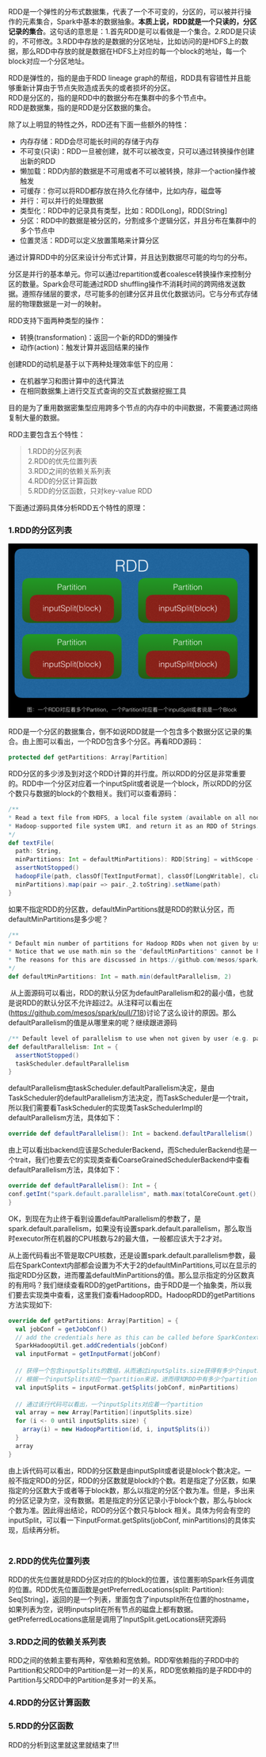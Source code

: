 RDD是一个弹性的分布式数据集，代表了一个不可变的，分区的，可以被并行操作的元素集合，Spark中基本的数据抽象。**本质上说，RDD就是一个只读的，分区记录的集合**。这句话的意思是：1.首先RDD是可以看做是一个集合。2.RDD是只读的，不可修改。3.RDD中存放的是数据的分区地址，比如访问的是HDFS上的数据，那么RDD中存放的就是数据在HDFS上对应的每一个block的地址，每一个block对应一个分区地址。  

RDD是弹性的，指的是由于RDD lineage graph的帮组，RDD具有容错性并且能够重新计算由于节点失败造成丢失的或者损坏的分区。  
RDD是分区的，指的是RDD中的数据分布在集群中的多个节点中。  
RDD是数据集，指的是RDD是分区数据的集合。  

除了以上明显的特性之外，RDD还有下面一些额外的特性：  
* 内存存储：RDD会尽可能长时间的存储于内存
* 不可变(只读)：RDD一旦被创建，就不可以被改变，只可以通过转换操作创建出新的RDD
* 懒加载：RDD内部的数据是不可用或者不可以被转换，除非一个action操作被触发
* 可缓存：你可以将RDD都存放在持久化存储中，比如内存，磁盘等
* 并行：可以并行的处理数据
* 类型化：RDD中的记录具有类型，比如：RDD[Long]，RDD[String]
* 分区：RDD中的数据是被分区的，分割成多个逻辑分区，并且分布在集群中的多个节点中
* 位置灵活：RDD可以定义放置策略来计算分区  

通过计算RDD中的分区来设计分布式计算，并且达到数据尽可能的均匀的分布。  

分区是并行的基本单元。你可以通过repartition或者coalesce转换操作来控制分区的数量。Spark会尽可能通过RDD shuffling操作不消耗时间的跨网络发送数据。遵照存储层的要求，尽可能多的创建分区并且优化数据访问。它与分布式存储层的物理数据是一对一的映射。  

RDD支持下面两种类型的操作：  
* 转换(transformation)：返回一个新的RDD的懒操作
* 动作(action)：触发计算并返回结果的操作  

创建RDD的动机是基于以下两种处理效率低下的应用：  
* 在机器学习和图计算中的迭代算法
* 在相同数据集上进行交互式查询的交互式数据挖掘工具  

目的是为了重用数据密集型应用跨多个节点的内存中的中间数据，不需要通过网络复制大量的数据。  
  
RDD主要包含五个特性：</br>
>  1.RDD的分区列表</br>
>  2.RDD的优先位置列表</br>
>  3.RDD之间的依赖关系列表</br>
>  4.RDD的分区计算函数</br>
>  5.RDD的分区函数，只对key-value RDD</br>

下面通过源码具体分析RDD五个特性的原理：

###  1.RDD的分区列表  
![Alt text](/Spark/Images/RDD.png)  

RDD是一个分区的数据集合，倒不如说RDD就是一个包含多个数据分区记录的集合。由上图可以看出，一个RDD包含多个分区。再看RDD源码：  
```scala
protected def getPartitions: Array[Partition]  
```  

RDD分区的多少涉及到对这个RDD计算的并行度。所以RDD的分区是非常重要的。RDD中一个分区对应着一个inputSplit或者说是一个block，所以RDD的分区个数只与数据的block的个数相关。我们可以查看源码：  
```scala
/**
* Read a text file from HDFS, a local file system (available on all nodes), or any
* Hadoop-supported file system URI, and return it as an RDD of Strings.
*/
def textFile(
  path: String,
  minPartitions: Int = defaultMinPartitions): RDD[String] = withScope {
  assertNotStopped()
  hadoopFile(path, classOf[TextInputFormat], classOf[LongWritable], classOf[Text],
  minPartitions).map(pair => pair._2.toString).setName(path)
}
```  
如果不指定RDD的分区数，defaultMinPartitions就是RDD的默认分区，而defaultMinPartitions是多少呢？  
```scala
/**
* Default min number of partitions for Hadoop RDDs when not given by user
* Notice that we use math.min so the "defaultMinPartitions" cannot be higher than 2.
* The reasons for this are discussed in https://github.com/mesos/spark/pull/718
*/
def defaultMinPartitions: Int = math.min(defaultParallelism, 2)
```  
 从上面源码可以看出，RDD的默认分区为defaultParallelism和2的最小值，也就是说RDD的默认分区不允许超过2。从注释可以看出在(https://github.com/mesos/spark/pull/718)讨论了这么设计的原因。那么defaultParallelism的值是从哪里来的呢？继续跟进源码  
```scala
/** Default level of parallelism to use when not given by user (e.g. parallelize and makeRDD). */
def defaultParallelism: Int = {
  assertNotStopped()
  taskScheduler.defaultParallelism
}
```  
defaultParallelism由taskScheduler.defaultParallelism决定，是由TaskScheduler的defaultParallelism方法决定，而TaskScheduler是一个trait，所以我们需要看TaskScheduler的实现类TaskSchedulerImpl的defaultParallelism方法，具体如下：  
```scala
override def defaultParallelism(): Int = backend.defaultParallelism()
```  
由上可以看出backend应该是SchedulerBackend，而SchedulerBackend也是一个trait，我们也要去它的实现类查看CoarseGrainedSchedulerBackend中查看defaultParallelism方法，具体如下：  
```scala
override def defaultParallelism(): Int = {
conf.getInt("spark.default.parallelism", math.max(totalCoreCount.get(), 2))
}
```  

OK，到现在为止终于看到设置defaultParallelism的参数了，是spark.default.parallelism，如果没有设置spark.default.parallelism，那么取当时executor所在机器的CPU核数与2的最大值，一般都应该大于2才对。  

从上面代码看出不管是取CPU核数，还是设置spark.default.parallelism参数，最后在SparkContext内部都会设置为不大于2的defaultMinPartitions,可以在显示的指定RDD分区数，进而覆盖defaultMinPartitions的值。那么显示指定的分区数真的有用吗？我们继续查看RDD的getPartitions，由于RDD是一个抽象类，所以我们要去实现类中查看，这里我们查看HadoopRDD。HadoopRDD的getPartitions方法实现如下:  
```scala
override def getPartitions: Array[Partition] = {
  val jobConf = getJobConf()
  // add the credentials here as this can be called before SparkContext initialized
  SparkHadoopUtil.get.addCredentials(jobConf)
  val inputFormat = getInputFormat(jobConf)

  // 获得一个包含inputSplits的数组，从而通过inputSplits.size获得有多少个inputSplits
  // 根据一个inputSplits对应一个partition来说，进而得知RDD中有多少个partition
  val inputSplits = inputFormat.getSplits(jobConf, minPartitions)

  // 通过该行代码可以看出，一个inputSplits对应着一个partition
  val array = new Array[Partition](inputSplits.size)
  for (i <- 0 until inputSplits.size) {
    array(i) = new HadoopPartition(id, i, inputSplits(i))
  }
  array
}
```  
由上诉代码可以看出，RDD的分区数是由inputSplit或者说是block个数决定。一般不指定RDD的分区，RDD的分区数就是block的个数。若是指定了分区数，如果指定的分区数大于或者等于block数，那么以指定的分区个数为准。但是，多出来的分区记录为空，没有数据。若是指定的分区记录小于block个数，那么与block个数为准。因此得出结论，RDD的分区个数只与block
相关。具体为何会有空的inputSplit，可以看一下inputFormat.getSplits(jobConf, minPartitions)的具体实现，后续再分析。  
  
###  2.RDD的优先位置列表  
RDD的优先位置就是RDD分区对应的的block的位置，该位置影响Spark任务调度的位置。RDD优先位置函数是getPreferredLocations(split: Partition): Seq[String]，返回的是一个列表，里面包含了inputsplit所在位置的hostname，如果列表为空，说明inputsplit在所有节点的磁盘上都有数据。getPreferredLocations底层是调用了InputSplit.getLocations研究源码  

###  3.RDD之间的依赖关系列表  
RDD之间的依赖主要有两种，窄依赖和宽依赖。RDD窄依赖指的子RDD中的Partition和父RDD中的Partition是一对一的关系，RDD宽依赖指的是子RDD中的Partition与父RDD中的Partition是多对一的关系。  

###  4.RDD的分区计算函数  


###  5.RDD的分区函数  











RDD的分析到这里就这里就结束了!!!  
